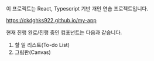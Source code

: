이 프로젝트는 React, Typescript 기반 개인 연습 프로젝트입니다.

https://ckdghks922.github.io/my-app

현재 진행 완료/진행 중인 컴포넌트는 다음과 같습니다.

1. 할 일 리스트(To-do List)
2. 그림판(Canvas)
